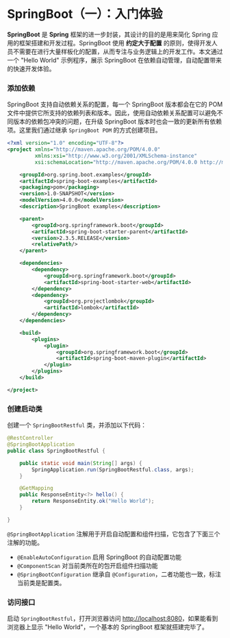 # SpringBoot（一）：入门体验
**SpringBoot** 是 **Spring** 框架的进一步封装，其设计的目的是用来简化 Spring 应用的框架搭建和开发过程。SpringBoot 使用 **约定大于配置** 的原则，使得开发人员不需要在进行大量样板化的配置，从而专注与业务逻辑上的开发工作。本文通过一个 "Hello World" 示例程序，展示 SpringBoot 在依赖自动管理，自动配置带来的快速开发体验。

### 添加依赖

SpringBoot 支持自动依赖关系的配置，每一个 SpringBoot 版本都会在它的 POM 文件中提供它所支持的依赖列表和版本。因此，使用自动依赖关系配置可以避免不同版本的依赖包冲突的问题，在升级 SpringBoot 版本时也会一致的更新所有依赖项。这里我们通过继承 `SpringBoot POM` 的方式创建项目。

```xml
<?xml version="1.0" encoding="UTF-8"?>
<project xmlns="http://maven.apache.org/POM/4.0.0"
         xmlns:xsi="http://www.w3.org/2001/XMLSchema-instance"
         xsi:schemaLocation="http://maven.apache.org/POM/4.0.0 http://maven.apache.org/xsd/maven-4.0.0.xsd">

    <groupId>org.spring.boot.examples</groupId>
    <artifactId>spring-boot-examples</artifactId>
    <packaging>pom</packaging>
    <version>1.0-SNAPSHOT</version>
    <modelVersion>4.0.0</modelVersion>
    <description>SpringBoot examples</description>

    <parent>
        <groupId>org.springframework.boot</groupId>
        <artifactId>spring-boot-starter-parent</artifactId>
        <version>2.3.5.RELEASE</version>
        <relativePath/>
    </parent>

    <dependencies>
        <dependency>
            <groupId>org.springframework.boot</groupId>
            <artifactId>spring-boot-starter-web</artifactId>
        </dependency>
        <dependency>
            <groupId>org.projectlombok</groupId>
            <artifactId>lombok</artifactId>
        </dependency>
    </dependencies>

    <build>
        <plugins>
            <plugin>
                <groupId>org.springframework.boot</groupId>
                <artifactId>spring-boot-maven-plugin</artifactId>
            </plugin>
        </plugins>
    </build>

</project>
```

### 创建启动类

创建一个 `SpringBootRestful` 类，并添加以下代码：

```java
@RestController
@SpringBootApplication
public class SpringBootRestful {

    public static void main(String[] args) {
        SpringApplication.run(SpringBootRestful.class, args);
    }

    @GetMapping
    public ResponseEntity<?> hello() {
        return ResponseEntity.ok("Hello World");
    }

}
```

`@SpringBootApplication` 注解用于开启自动配置和组件扫描，它包含了下面三个注解的功能。

- `@EnableAutoConfiguration` 启用 SpringBoot 的自动配置功能
- `@ComponentScan` 对当前类所在的包开启组件扫描功能
- `@SpringBootConfiguration` 继承自 `@Configuration`，二者功能也一致，标注当前类是配置类。

### 访问接口

启动 `SpringBootRestful`，打开浏览器访问 [http://localhost:8080](http://localhost:8080)，如果能看到浏览器上显示 "Hello World"，一个基本的 SpringBoot 框架就搭建完毕了。